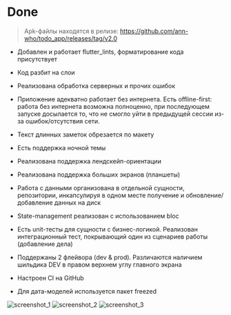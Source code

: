 # Done

> Аpk-файлы находятся в релизе: <https://github.com/ann-who/todo_app/releases/tag/v2.0>

* Добавлен и работает flutter_lints, форматирование кода присутствует

* Код разбит на слои

* Реализована обработка серверных и прочих ошибок

* Приложение адекватно работает без интернета. Есть offline-first: работа без интернета возможна полноценно, при последующем запуске досылается то, что не смогло уйти в предыдущей сессии из-за ошибок/отсутствия сети.

* Текст длинных заметок обрезается по макету

* Есть поддержка ночной темы

* Реализована поддержка лендскейп-ориентации

* Реализована поддержка больших экранов (планшеты)

* Работа с данными организована в отдельной сущности, репозитории, инкапсулируя в одном месте получение и обновление/добавление данных на диск

* State-management реализован с использованием bloc

* Есть unit-тесты для сущности с бизнес-логикой. Реализован интеграционный тест, покрывающий один из сценариев работы (добавление дела)

* Поддержаны 2 флейвора (dev & prod). Различаются наличием шильдика DEV в правом верхнем углу главного экрана

* Настроен CI на GitHub

* Для дата-моделей используется пакет freezed

![screenshot_1](https://user-images.githubusercontent.com/67263836/187087095-12471d8a-46ed-448e-8981-9009e928d566.jpg)
![screenshot_2](https://user-images.githubusercontent.com/67263836/187087140-119e5231-e7ec-48c8-92d5-86c4a82eedf4.jpg)
![screenshot_3](https://user-images.githubusercontent.com/67263836/187087171-115ef4a0-bbfb-4841-9661-e6b7c219e82b.jpg)